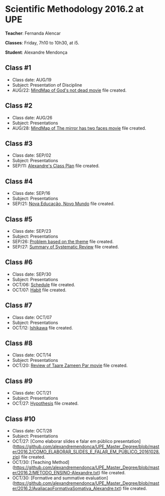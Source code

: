 # Scientific Methodology 2016.2 at UPE

**Teacher**: Fernanda Alencar

**Classes**: Friday, 7h10 to 10h30, at i5.

**Student**: Alexandre Mendonça

## Class #1
- Class date: AUG/19
- Subject: Presentation of Discipline
- AUG/22: [MindMap of God's not dead movie](https://github.com/alexandremendonca/UPE_Master_Degree/blob/master/2016.2/GODISNOTDEAD.zip) file created.

## Class #2
- Class date: AUG/26
- Subject: Presentations
- AUG/28: [MindMap of The mirror has two faces movie](https://github.com/alexandremendonca/UPE_Master_Degree/blob/master/2016.2/THEMIRRORHASTWOFACES.zip) file created.

## Class #3
- Class date: SEP/02
- Subject: Presentations
- SEP/11: [Alexandre's Class Plan](https://github.com/alexandremendonca/UPE_Master_Degree/blob/master/2016.2/PlanodeAula_GestaoAgilSetorPublico.zip) file created.

## Class #4
- Class date: SEP/16
- Subject: Presentations
- SEP/21: [Nova Educação, Novo Mundo](https://github.com/alexandremendonca/UPE_Master_Degree/blob/master/2016.2/NovaEducacaoNovoMundo.zip) file created.

## Class #5
- Class date: SEP/23
- Subject: Presentations
- SEP/26: [Problem based on the theme](https://github.com/alexandremendonca/UPE_Master_Degree/blob/master/2016.2/ProblemaBaseadoTema.txt) file created.
- SEP/27: [Summary of Systematic Review](https://github.com/alexandremendonca/UPE_Master_Degree/blob/master/2016.2/RESUMOCRITICO_REVISAOSISTEMATICA.zip) file created.

## Class #6
- Class date: SEP/30
- Subject: Presentations
- OCT/06: [Schedule](https://github.com/alexandremendonca/UPE_Master_Degree/blob/master/2016.2/MacroCronogramaMestrado.zip) file created.
- OCT/07: [Habit](https://github.com/alexandremendonca/UPE_Master_Degree/blob/master/2016.2/HABITO_Alexandre.txt) file created.

## Class #7
- Class date: OCT/07 
- Subject: Presentations
- OCT/12: [Ishikawa](https://github.com/alexandremendonca/UPE_Master_Degree/blob/master/2016.2/DiagramaEspinhadePeixe_Alexandre.zip) file created.

## Class #8
- Class date: OCT/14
- Subject: Presentations
- OCT/20: [Review of Taare Zameen Par movie](https://github.com/alexandremendonca/UPE_Master_Degree/blob/master/2016.2/RESENHA_COMOESTRELASNATERRA.zip) file created.

## Class #9
- Class date: OCT/21
- Subject: Presentations
- OCT/27: [Hypothesis](https://github.com/alexandremendonca/UPE_Master_Degree/blob/master/2016.2/HIPOTESE_Alexandre.txt) file created.

## Class #10
- Class date: OCT/28
- Subject: Presentations
- OCT/27: [Como elaborar slides e falar em público presentation] (https://github.com/alexandremendonca/UPE_Master_Degree/blob/master/2016.2/COMO_ELABORAR_SLIDES_E_FALAR_EM_PÚBLICO_20161028.zip) file created.
- OCT/30: [Teaching Method] (https://github.com/alexandremendonca/UPE_Master_Degree/blob/master/2016.2/METODO_ENSINO-Alexandre.txt) file created.
- OCT/30: [Formative and summative evaluation] (https://github.com/alexandremendonca/UPE_Master_Degree/blob/master/2016.2/AvaliacaoFormativaSomativa_Alexandre.txt) file created.
